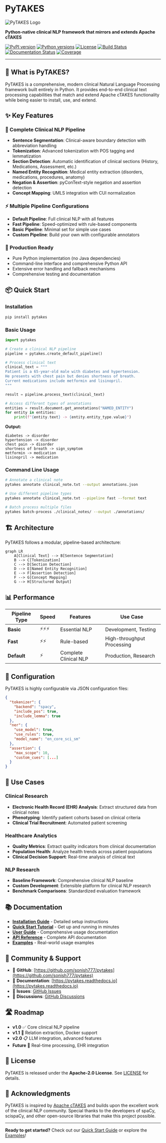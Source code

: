 # PyTAKES

![PyTAKES Logo](https://img.shields.io/badge/PyTAKES-Clinical%20NLP-teal?style=for-the-badge)

**Python-native clinical NLP framework that mirrors and extends Apache cTAKES**

[![PyPI version](https://badge.fury.io/py/pytakes.svg)](https://badge.fury.io/py/pytakes)
[![Python versions](https://img.shields.io/pypi/pyversions/pytakes.svg)](https://pypi.org/project/pytakes/)
[![License](https://img.shields.io/badge/License-Apache%202.0-blue.svg)](https://opensource.org/licenses/Apache-2.0)
[![Build Status](https://github.com/sonish777/pytakes/workflows/CI/badge.svg)](https://github.com/sonish777/pytakes/actions)
[![Documentation Status](https://readthedocs.org/projects/pytakes/badge/?version=latest)](https://pytakes.readthedocs.io/en/latest/?badge=latest)
[![Coverage](https://codecov.io/gh/sonish777/pytakes/branch/main/graph/badge.svg)](https://codecov.io/gh/sonish777/pytakes)

---

## 🏥 What is PyTAKES?

PyTAKES is a comprehensive, modern clinical Natural Language Processing framework built entirely in Python. It provides end-to-end clinical text processing capabilities that match and extend Apache cTAKES functionality while being easier to install, use, and extend.

## ✨ Key Features

### 🔬 Complete Clinical NLP Pipeline
- **Sentence Segmentation**: Clinical-aware boundary detection with abbreviation handling
- **Tokenization**: Advanced tokenization with POS tagging and lemmatization
- **Section Detection**: Automatic identification of clinical sections (History, Medications, Assessment, etc.)
- **Named Entity Recognition**: Medical entity extraction (disorders, medications, procedures, anatomy)
- **Negation & Assertion**: pyConText-style negation and assertion detection
- **Concept Mapping**: UMLS integration with CUI normalization

### ⚡ Multiple Pipeline Configurations
- **Default Pipeline**: Full clinical NLP with all features
- **Fast Pipeline**: Speed-optimized with rule-based components
- **Basic Pipeline**: Minimal set for simple use cases
- **Custom Pipeline**: Build your own with configurable annotators

### 🚀 Production Ready
- Pure Python implementation (no Java dependencies)
- Command-line interface and comprehensive Python API
- Extensive error handling and fallback mechanisms
- Comprehensive testing and documentation

## 📦 Quick Start

### Installation

```bash
pip install pytakes
```

### Basic Usage

```python
import pytakes

# Create a clinical NLP pipeline
pipeline = pytakes.create_default_pipeline()

# Process clinical text
clinical_text = """
Patient is a 65-year-old male with diabetes and hypertension.
He presents with chest pain but denies shortness of breath.
Current medications include metformin and lisinopril.
"""

result = pipeline.process_text(clinical_text)

# Access different types of annotations
entities = result.document.get_annotations("NAMED_ENTITY")
for entity in entities:
    print(f"{entity.text} -> {entity.entity_type.value}")
```

**Output:**
```
diabetes -> disorder
hypertension -> disorder  
chest pain -> disorder
shortness of breath -> sign_symptom
metformin -> medication
lisinopril -> medication
```

### Command Line Usage

```bash
# Annotate a clinical note
pytakes annotate clinical_note.txt --output annotations.json

# Use different pipeline types
pytakes annotate clinical_note.txt --pipeline fast --format text

# Batch process multiple files
pytakes batch-process ./clinical_notes/ --output ./annotations/
```

## 🏗️ Architecture

PyTAKES follows a modular, pipeline-based architecture:

```mermaid
graph LR
    A[Clinical Text] --> B[Sentence Segmentation]
    B --> C[Tokenization]
    C --> D[Section Detection]
    D --> E[Named Entity Recognition]
    E --> F[Assertion Detection]
    F --> G[Concept Mapping]
    G --> H[Structured Output]
```

## 📊 Performance

| Pipeline Type | Speed | Features | Use Case |
|---------------|-------|----------|----------|
| **Basic** | ⚡⚡⚡ | Essential NLP | Development, Testing |
| **Fast** | ⚡⚡ | Rule-based | High-throughput Processing |
| **Default** | ⚡ | Complete Clinical NLP | Production, Research |

## 🔧 Configuration

PyTAKES is highly configurable via JSON configuration files:

```json
{
  "tokenizer": {
    "backend": "spacy",
    "include_pos": true,
    "include_lemma": true
  },
  "ner": {
    "use_model": true,
    "use_rules": true,
    "model_name": "en_core_sci_sm"
  },
  "assertion": {
    "max_scope": 10,
    "custom_cues": [...]
  }
}
```

## 🌟 Use Cases

### Clinical Research
- **Electronic Health Record (EHR) Analysis**: Extract structured data from clinical notes
- **Phenotyping**: Identify patient cohorts based on clinical criteria
- **Clinical Trial Recruitment**: Automated patient screening

### Healthcare Analytics
- **Quality Metrics**: Extract quality indicators from clinical documentation
- **Population Health**: Analyze health trends across patient populations
- **Clinical Decision Support**: Real-time analysis of clinical text

### NLP Research
- **Baseline Framework**: Comprehensive clinical NLP baseline
- **Custom Development**: Extensible platform for clinical NLP research
- **Benchmark Comparisons**: Standardized evaluation framework

## 📚 Documentation

- **[Installation Guide](installation.md)** - Detailed setup instructions
- **[Quick Start Tutorial](quickstart.md)** - Get up and running in minutes
- **[User Guide](user-guide/pipeline.md)** - Comprehensive usage documentation
- **[API Reference](api/pipeline.md)** - Complete API documentation
- **[Examples](examples.md)** - Real-world usage examples

## 🤝 Community & Support

- 📂 **GitHub**: [https://github.com/sonish777/pytakes](https://github.com/sonish777/pytakes)
- 📖 **Documentation**: [https://pytakes.readthedocs.io](https://pytakes.readthedocs.io)
- 🐛 **Issues**: [GitHub Issues](https://github.com/sonish777/pytakes/issues)
- 💬 **Discussions**: [GitHub Discussions](https://github.com/sonish777/pytakes/discussions)

## 🛣️ Roadmap

- **v1.0** ✅ Core clinical NLP pipeline
- **v1.1** 🔄 Relation extraction, Docker support
- **v2.0** 📋 LLM integration, advanced features
- **Future** 🔮 Real-time processing, EHR integration

## 📄 License

PyTAKES is released under the **Apache-2.0 License**. See [LICENSE](LICENSE) for details.

## 🙏 Acknowledgments

PyTAKES is inspired by [Apache cTAKES](https://ctakes.apache.org/) and builds upon the excellent work of the clinical NLP community. Special thanks to the developers of spaCy, scispaCy, and other open-source libraries that make this project possible.

---

**Ready to get started?** Check out our [Quick Start Guide](quickstart.md) or explore the [Examples](examples.md)!
